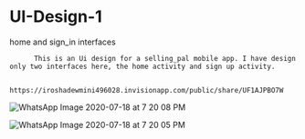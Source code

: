 # UI-Design-1
home and sign_in interfaces
          
          This is an Ui design for a selling_pal mobile app. I have design only two interfaces here, the home activity and sign up activity.
          
          https://iroshadewmini496028.invisionapp.com/public/share/UF1AJPBO7W

![WhatsApp Image 2020-07-18 at 7 20 08 PM](https://user-images.githubusercontent.com/42799799/87854044-75c7e500-c92c-11ea-9885-f04a7ac34b53.jpeg)

![WhatsApp Image 2020-07-18 at 7 20 05 PM](https://user-images.githubusercontent.com/42799799/87854045-782a3f00-c92c-11ea-9297-eb38c8df2e37.jpeg)
